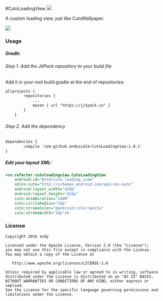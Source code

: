 #CutoLoadingView
[![](https://jitpack.io/v/andyxialm/CutoLoadingView.svg)](https://jitpack.io/#andyxialm/CutoLoadingView)

A custom loading view, just like CutoWallpaper.

![](https://github.com/andyxialm/CutoLoadingView/blob/master/art/screenshot.gif?raw=true)
### Usage

##### Gradle
###### Step 1. Add the JitPack repository to your build file
Add it in your root build.gradle at the end of repositories:
~~~ xml
allprojects {
		repositories {
			...
			maven { url "https://jitpack.io" }
		}
	}
~~~
###### Step 2. Add the dependency
~~~ xml
dependencies {
        compile 'com.github.andyxialm:CutoLoadingView:1.0.1'
}
~~~
	
##### Edit your layout XML:

~~~ xml
<cn.refactor.cutoloadingview.CutoLoadingView
    android:id="@+id/cuto_loading_view"
    xmlns:cuto="http://schemas.android.com/apk/res-auto"
    android:layout_width="42dp"
    android:layout_height="42dp"
    cuto:animDuration="1400"
    cuto:circleRadius="3dp"
    cuto:strokeColor="@android:color/white"
    cuto:strokeWidth="2dp"/>
~~~

### License

    Copyright 2016 andy

    Licensed under the Apache License, Version 2.0 (the "License");
    you may not use this file except in compliance with the License.
    You may obtain a copy of the License at

       http://www.apache.org/licenses/LICENSE-2.0

    Unless required by applicable law or agreed to in writing, software
    distributed under the License is distributed on an "AS IS" BASIS,
    WITHOUT WARRANTIES OR CONDITIONS OF ANY KIND, either express or implied.
    See the License for the specific language governing permissions and
    limitations under the License.